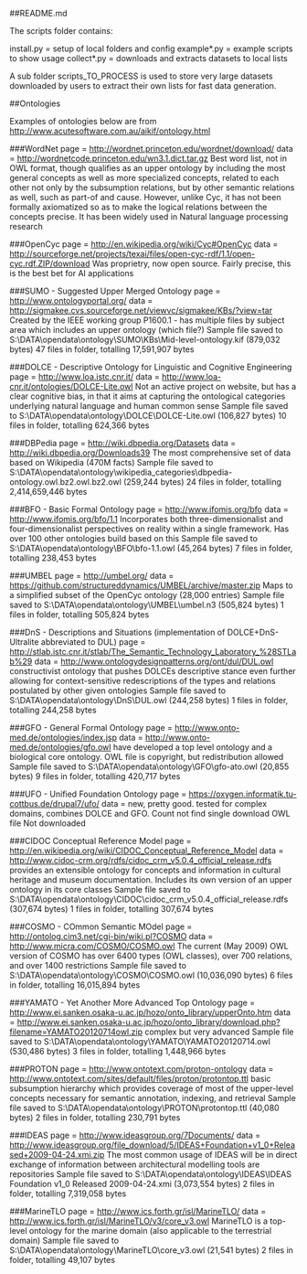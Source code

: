 ##README.md

The scripts folder contains:

install.py  = setup of local folders and config
example*.py = example scripts to show usage
collect*.py = downloads and extracts datasets to local lists

A sub folder scripts\_TO_PROCESS is used to store very large 
datasets downloaded by users to extract their own lists for
fast data generation.

##Ontologies

Examples of ontologies below are from http://www.acutesoftware.com.au/aikif/ontology.html

###WordNet
page = http://wordnet.princeton.edu/wordnet/download/
data = http://wordnetcode.princeton.edu/wn3.1.dict.tar.gz
Best word list, not in OWL format, though qualifies as an upper ontology by including the most general concepts as well as more specialized concepts, related to each other not only by the subsumption relations, but by other semantic relations as well, such as part-of and cause. However, unlike Cyc, it has not been formally axiomatized so as to make the logical relations between the concepts precise. It has been widely used in Natural language processing research

###OpenCyc
page = http://en.wikipedia.org/wiki/Cyc#OpenCyc
data = http://sourceforge.net/projects/texai/files/open-cyc-rdf/1.1/open-cyc.rdf.ZIP/download
Was proprietry, now open source. Fairly precise, this is the best bet for AI applications

###SUMO - Suggested Upper Merged Ontology
page = http://www.ontologyportal.org/
data = http://sigmakee.cvs.sourceforge.net/viewvc/sigmakee/KBs/?view=tar
Created by the IEEE working group P1600.1 - has multiple files by subject area which includes an upper ontology (which file?)
Sample file saved to S:\DATA\opendata\ontology\SUMO\KBs\Mid-level-ontology.kif (879,032 bytes)
47 files in folder, totalling 17,591,907 bytes

###DOLCE - Descriptive Ontology for Linguistic and Cognitive Engineering 
page = http://www.loa.istc.cnr.it/
data = http://www.loa-cnr.it/ontologies/DOLCE-Lite.owl
Not an active project on website, but has a clear cognitive bias, in that it aims at capturing the ontological categories underlying natural language and human common sense
Sample file saved to S:\DATA\opendata\ontology\DOLCE\DOLCE-Lite.owl (106,827 bytes)
10 files in folder, totalling 624,366 bytes

###DBPedia
page = http://wiki.dbpedia.org/Datasets
data = http://wiki.dbpedia.org/Downloads39
The most comprehensive set of data based on Wikipedia (470M facts)
Sample file saved to S:\DATA\opendata\ontology\wikipedia_categories\dbpedia-ontology.owl.bz2.owl.bz2.owl (259,244 bytes)
24 files in folder, totalling 2,414,659,446 bytes

###BFO - Basic Formal Ontology
page = http://www.ifomis.org/bfo
data = http://www.ifomis.org/bfo/1.1
Incorporates both three-dimensionalist and four-dimensionalist perspectives on reality within a single framework. Has over 100 other ontologies build based on this
Sample file saved to S:\DATA\opendata\ontology\BFO\bfo-1.1.owl (45,264 bytes)
7 files in folder, totalling 238,453 bytes

###UMBEL
page = http://umbel.org/
data = https://github.com/structureddynamics/UMBEL/archive/master.zip
Maps to a simplified subset of the OpenCyc ontology (28,000 entries)
Sample file saved to S:\DATA\opendata\ontology\UMBEL\umbel.n3 (505,824 bytes)
1 files in folder, totalling 505,824 bytes

###DnS - Descriptions and Situations (implementation of DOLCE+DnS-Ultralite abbreviated to DUL) 
page = http://stlab.istc.cnr.it/stlab/The_Semantic_Technology_Laboratory_%28STLab%29
data = http://www.ontologydesignpatterns.org/ont/dul/DUL.owl
constructivist ontology that pushes DOLCEs descriptive stance even further allowing for context-sensitive redescriptions of the types and relations postulated by other given ontologies
Sample file saved to S:\DATA\opendata\ontology\DnS\DUL.owl (244,258 bytes)
1 files in folder, totalling 244,258 bytes

###GFO - General Formal Ontology
page = http://www.onto-med.de/ontologies/index.jsp
data = http://www.onto-med.de/ontologies/gfo.owl
have developed a top level ontology and a biological core ontology. OWL file is copyright, but redistribution allowed
Sample file saved to S:\DATA\opendata\ontology\GFO\gfo-ato.owl (20,855 bytes)
9 files in folder, totalling 420,717 bytes

###UFO - Unified Foundation Ontology
page = https://oxygen.informatik.tu-cottbus.de/drupal7/ufo/
data = 
new, pretty good. tested for complex domains, combines DOLCE and GFO. Count not find single download OWL file
Not downloaded

###CIDOC Conceptual Reference Model
page = http://en.wikipedia.org/wiki/CIDOC_Conceptual_Reference_Model
data = http://www.cidoc-crm.org/rdfs/cidoc_crm_v5.0.4_official_release.rdfs
provides an extensible ontology for concepts and information in cultural heritage and museum documentation. Includes its own version of an upper ontology in its core classes
Sample file saved to S:\DATA\opendata\ontology\CIDOC\cidoc_crm_v5.0.4_official_release.rdfs (307,674 bytes)
1 files in folder, totalling 307,674 bytes

###COSMO - COmmon Semantic MOdel
page = http://ontolog.cim3.net/cgi-bin/wiki.pl?COSMO
data = http://www.micra.com/COSMO/COSMO.owl
The current (May 2009) OWL version of COSMO has over 6400 types (OWL classes), over 700 relations, and over 1400 restrictions
Sample file saved to S:\DATA\opendata\ontology\COSMO\COSMO.owl (10,036,090 bytes)
6 files in folder, totalling 16,015,894 bytes

###YAMATO - Yet Another More Advanced Top Ontology
page = http://www.ei.sanken.osaka-u.ac.jp/hozo/onto_library/upperOnto.htm
data = http://www.ei.sanken.osaka-u.ac.jp/hozo/onto_library/download.php?filename=YAMATO20120714owl.zip
complex but very advanced
Sample file saved to S:\DATA\opendata\ontology\YAMATO\YAMATO20120714.owl (530,486 bytes)
3 files in folder, totalling 1,448,966 bytes

###PROTON
page = http://www.ontotext.com/proton-ontology
data = http://www.ontotext.com/sites/default/files/proton/protontop.ttl
basic subsumption hierarchy which provides coverage of most of the upper-level concepts necessary for semantic annotation, indexing, and retrieval
Sample file saved to S:\DATA\opendata\ontology\PROTON\protontop.ttl (40,080 bytes)
2 files in folder, totalling 230,791 bytes

###IDEAS
page = http://www.ideasgroup.org/7Documents/
data = http://www.ideasgroup.org/file_download/5/IDEAS+Foundation+v1_0+Released+2009-04-24.xmi.zip
The most common usage of IDEAS will be in direct exchange of information between architectural modelling tools are repositories
Sample file saved to S:\DATA\opendata\ontology\IDEAS\IDEAS Foundation v1_0 Released 2009-04-24.xmi (3,073,554 bytes)
2 files in folder, totalling 7,319,058 bytes

###MarineTLO
page = http://www.ics.forth.gr/isl/MarineTLO/
data = http://www.ics.forth.gr/isl/MarineTLO/v3/core_v3.owl
MarineTLO is a top-level ontology for the marine domain (also applicable to the terrestrial domain)
Sample file saved to S:\DATA\opendata\ontology\MarineTLO\core_v3.owl (21,541 bytes)
2 files in folder, totalling 49,107 bytes
